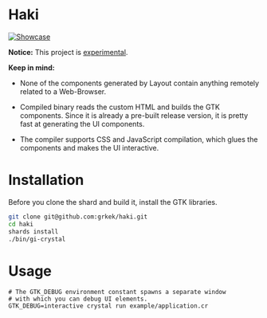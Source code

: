 # Haki

[![Showcase](https://i.ibb.co/wdGhw8X/Screenshot-2021-06-02-at-20-31-51.png)](https://github.com/grkek/haki)

**Notice:** This project is <ins>experimental</ins>.

**Keep in mind:**
- None of the components generated by Layout contain anything remotely related to a Web-Browser.

- Compiled binary reads the custom HTML and builds the GTK components. Since it is already a pre-built release version, it is pretty fast at generating the UI components.

- The compiler supports CSS and JavaScript compilation, which glues the components and makes the UI interactive.

# Installation

Before you clone the shard and build it, install the GTK libraries.

```bash
git clone git@github.com:grkek/haki.git
cd haki
shards install
./bin/gi-crystal
```

# Usage

```
# The GTK_DEBUG environment constant spawns a separate window
# with which you can debug UI elements.
GTK_DEBUG=interactive crystal run example/application.cr
```

